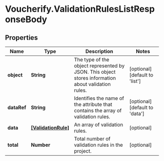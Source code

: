 # Voucherify.ValidationRulesListResponseBody

## Properties

Name | Type | Description | Notes
------------ | ------------- | ------------- | -------------
**object** | **String** | The type of the object represented by JSON. This object stores information about validation rules. | [optional] [default to &#39;list&#39;]
**dataRef** | **String** | Identifies the name of the attribute that contains the array of validation rules. | [optional] [default to &#39;data&#39;]
**data** | [**[ValidationRule]**](ValidationRule.md) | An array of validation rules. | [optional] 
**total** | **Number** | Total number of validation rules in the project. | [optional] 


